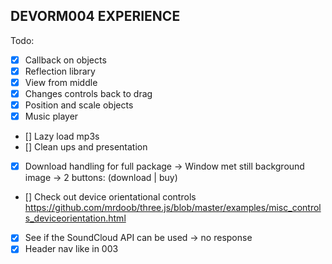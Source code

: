 DEVORM004 EXPERIENCE
---

Todo:
  - [x] Callback on objects
  - [x] Reflection library
  - [x] View from middle
  - [x] Changes controls back to drag
  - [x] Position and scale objects
  - [x] Music player
  - [] Lazy load mp3s
  - [] Clean ups and presentation
  - [x] Download handling for full package
      -> Window met still background image
      -> 2 buttons: (download | buy)
  - [] Check out device orientational controls https://github.com/mrdoob/three.js/blob/master/examples/misc_controls_deviceorientation.html    
  - [x] See if the SoundCloud API can be used -> no response
  - [x] Header nav like in 003
